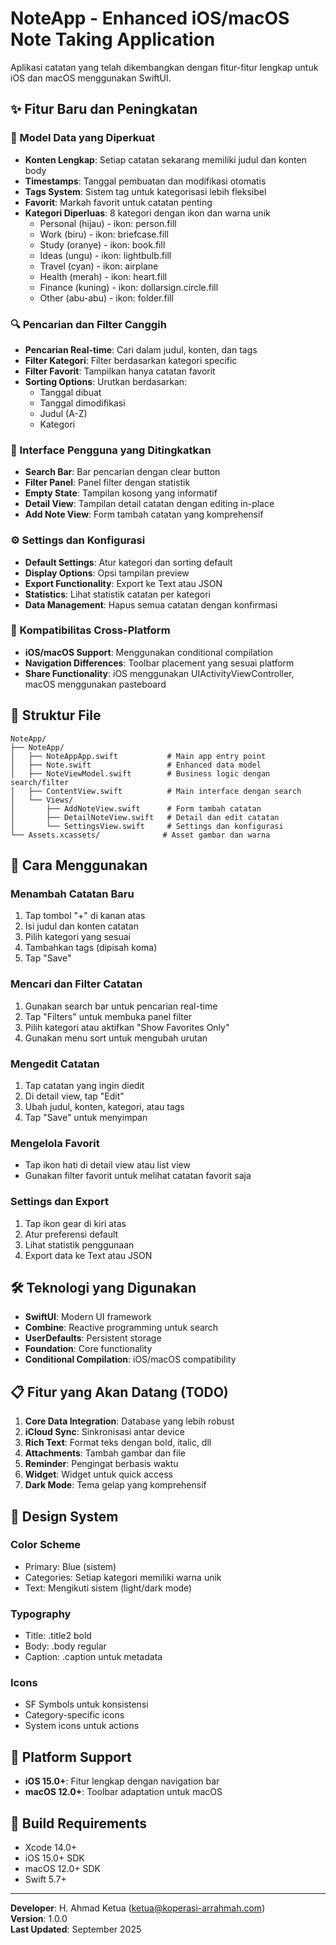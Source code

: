 # NoteApp - Enhanced iOS/macOS Note Taking Application

Aplikasi catatan yang telah dikembangkan dengan fitur-fitur lengkap untuk iOS dan macOS menggunakan SwiftUI.

## ✨ Fitur Baru dan Peningkatan

### 🎯 Model Data yang Diperkuat
- **Konten Lengkap**: Setiap catatan sekarang memiliki judul dan konten body
- **Timestamps**: Tanggal pembuatan dan modifikasi otomatis
- **Tags System**: Sistem tag untuk kategorisasi lebih fleksibel
- **Favorit**: Markah favorit untuk catatan penting
- **Kategori Diperluas**: 8 kategori dengan ikon dan warna unik
  - Personal (hijau) - ikon: person.fill
  - Work (biru) - ikon: briefcase.fill
  - Study (oranye) - ikon: book.fill
  - Ideas (ungu) - ikon: lightbulb.fill
  - Travel (cyan) - ikon: airplane
  - Health (merah) - ikon: heart.fill
  - Finance (kuning) - ikon: dollarsign.circle.fill
  - Other (abu-abu) - ikon: folder.fill

### 🔍 Pencarian dan Filter Canggih
- **Pencarian Real-time**: Cari dalam judul, konten, dan tags
- **Filter Kategori**: Filter berdasarkan kategori specific
- **Filter Favorit**: Tampilkan hanya catatan favorit
- **Sorting Options**: Urutkan berdasarkan:
  - Tanggal dibuat
  - Tanggal dimodifikasi
  - Judul (A-Z)
  - Kategori

### 📱 Interface Pengguna yang Ditingkatkan
- **Search Bar**: Bar pencarian dengan clear button
- **Filter Panel**: Panel filter dengan statistik
- **Empty State**: Tampilan kosong yang informatif
- **Detail View**: Tampilan detail catatan dengan editing in-place
- **Add Note View**: Form tambah catatan yang komprehensif

### ⚙️ Settings dan Konfigurasi
- **Default Settings**: Atur kategori dan sorting default
- **Display Options**: Opsi tampilan preview
- **Export Functionality**: Export ke Text atau JSON
- **Statistics**: Lihat statistik catatan per kategori
- **Data Management**: Hapus semua catatan dengan konfirmasi

### 🔧 Kompatibilitas Cross-Platform
- **iOS/macOS Support**: Menggunakan conditional compilation
- **Navigation Differences**: Toolbar placement yang sesuai platform
- **Share Functionality**: iOS menggunakan UIActivityViewController, macOS menggunakan pasteboard

## 📂 Struktur File

```
NoteApp/
├── NoteApp/
│   ├── NoteAppApp.swift           # Main app entry point
│   ├── Note.swift                 # Enhanced data model
│   ├── NoteViewModel.swift        # Business logic dengan search/filter
│   ├── ContentView.swift          # Main interface dengan search
│   └── Views/
│       ├── AddNoteView.swift      # Form tambah catatan
│       ├── DetailNoteView.swift   # Detail dan edit catatan
│       └── SettingsView.swift     # Settings dan konfigurasi
└── Assets.xcassets/              # Asset gambar dan warna
```

## 🚀 Cara Menggunakan

### Menambah Catatan Baru
1. Tap tombol "+" di kanan atas
2. Isi judul dan konten catatan
3. Pilih kategori yang sesuai
4. Tambahkan tags (dipisah koma)
5. Tap "Save"

### Mencari dan Filter Catatan
1. Gunakan search bar untuk pencarian real-time
2. Tap "Filters" untuk membuka panel filter
3. Pilih kategori atau aktifkan "Show Favorites Only"
4. Gunakan menu sort untuk mengubah urutan

### Mengedit Catatan
1. Tap catatan yang ingin diedit
2. Di detail view, tap "Edit"
3. Ubah judul, konten, kategori, atau tags
4. Tap "Save" untuk menyimpan

### Mengelola Favorit
- Tap ikon hati di detail view atau list view
- Gunakan filter favorit untuk melihat catatan favorit saja

### Settings dan Export
1. Tap ikon gear di kiri atas
2. Atur preferensi default
3. Lihat statistik penggunaan
4. Export data ke Text atau JSON

## 🛠 Teknologi yang Digunakan

- **SwiftUI**: Modern UI framework
- **Combine**: Reactive programming untuk search
- **UserDefaults**: Persistent storage
- **Foundation**: Core functionality
- **Conditional Compilation**: iOS/macOS compatibility

## 📋 Fitur yang Akan Datang (TODO)

1. **Core Data Integration**: Database yang lebih robust
2. **iCloud Sync**: Sinkronisasi antar device
3. **Rich Text**: Format teks dengan bold, italic, dll
4. **Attachments**: Tambah gambar dan file
5. **Reminder**: Pengingat berbasis waktu
6. **Widget**: Widget untuk quick access
7. **Dark Mode**: Tema gelap yang komprehensif

## 🎨 Design System

### Color Scheme
- Primary: Blue (sistem)
- Categories: Setiap kategori memiliki warna unik
- Text: Mengikuti sistem (light/dark mode)

### Typography
- Title: .title2 bold
- Body: .body regular
- Caption: .caption untuk metadata

### Icons
- SF Symbols untuk konsistensi
- Category-specific icons
- System icons untuk actions

## 📱 Platform Support

- **iOS 15.0+**: Fitur lengkap dengan navigation bar
- **macOS 12.0+**: Toolbar adaptation untuk macOS

## 🔧 Build Requirements

- Xcode 14.0+
- iOS 15.0+ SDK
- macOS 12.0+ SDK
- Swift 5.7+

---

**Developer**: H. Ahmad Ketua (ketua@koperasi-arrahmah.com)  
**Version**: 1.0.0  
**Last Updated**: September 2025
